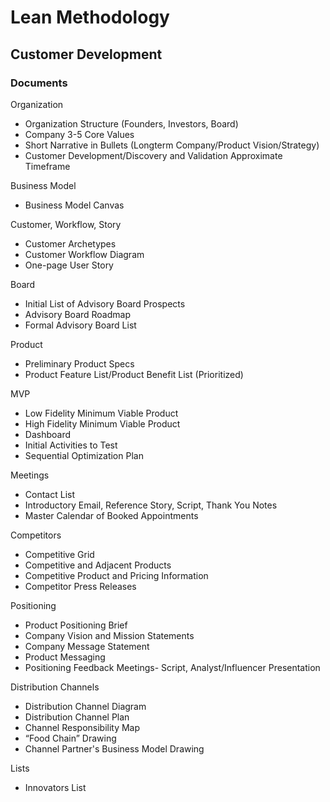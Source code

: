 # Lean Methodology

## Customer Development

### Documents

Organization
* Organization Structure (Founders, Investors, Board)
* Company 3-5 Core Values
* Short Narrative in Bullets (Longterm Company/Product Vision/Strategy)
* Customer Development/Discovery and Validation Approximate Timeframe

Business Model
* Business Model Canvas

Customer, Workflow, Story
* Customer Archetypes
* Customer Workflow Diagram 
* One-page User Story

Board
* Initial List of Advisory Board Prospects
* Advisory Board Roadmap
* Formal Advisory Board List

Product
* Preliminary Product Specs 
* Product Feature List/Product Benefit List (Prioritized)

MVP
* Low Fidelity Minimum Viable Product
* High Fidelity Minimum Viable Product
* Dashboard
* Initial Activities to Test
* Sequential Optimization Plan

Meetings
* Contact List
* Introductory Email, Reference Story, Script, Thank You Notes
* Master Calendar of Booked Appointments

Competitors
* Competitive Grid
* Competitive and Adjacent Products
* Competitive Product and Pricing Information
* Competitor Press Releases

Positioning
* Product Positioning Brief
* Company Vision and Mission Statements
* Company Message Statement 
* Product Messaging
* Positioning Feedback Meetings- Script, Analyst/Influencer Presentation

Distribution Channels
* Distribution Channel Diagram
* Distribution Channel Plan
* Channel Responsibility Map
* “Food Chain” Drawing
* Channel Partner's Business Model Drawing

Lists
* Innovators List
